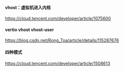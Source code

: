 #### vhost：虚拟机进入内核

https://cloud.tencent.com/developer/article/1075600

#### vertio vhost vhost-user

https://blog.csdn.net/Rong_Toa/article/details/115287676

#### 四种模式
https://cloud.tencent.com/developer/article/1508613
